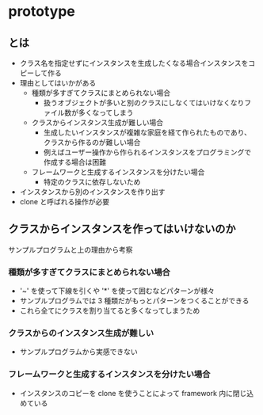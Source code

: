 # prototype

## とは

- クラス名を指定せずにインスタンスを生成したくなる場合インスタンスをコピーして作る
- 理由としてはいかがある
  - 種類が多すぎてクラスにまとめられない場合
    - 扱うオブジェクトが多いと別のクラスにしなくてはいけなくなりファイル数が多くなってしまう
  - クラスからインスタンス生成が難しい場合
    - 生成したいインスタンスが複雑な家庭を経て作られたものであり、クラスから作るのが難しい場合
    - 例えばユーザー操作から作られるインスタンスをプログラミングで作成する場合は困難
  - フレームワークと生成するインスタンスを分けたい場合
    - 特定のクラスに依存しないため
- インスタンスから別のインスタンスを作り出す
- clone と呼ばれる操作が必要

## クラスからインスタンスを作ってはいけないのか

サンプルプログラムと上の理由から考察

### 種類が多すぎてクラスにまとめられない場合

- '~' を使って下線を引くや '*' を使って囲むなどパターンが様々
- サンプルプログラムでは 3 種類だがもっとパターンをつくることができる
- これら全てにクラスを割り当てると多くなってしまうため

### クラスからのインスタンス生成が難しい

- サンプルプログラムから実感できない

### フレームワークと生成するインスタンスを分けたい場合

- インスタンスのコピーを clone を使うことによって framework 内に閉じ込めている



